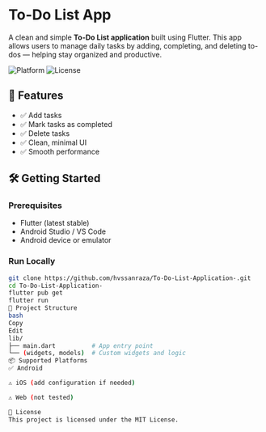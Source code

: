 # To-Do List App

A clean and simple **To-Do List application** built using Flutter. This app allows users to manage daily tasks by adding, completing, and deleting to-dos — helping stay organized and productive.

![Platform](https://img.shields.io/badge/platform-Android-blue) ![License](https://img.shields.io/badge/license-MIT-green)

## 🚀 Features

- ✅ Add tasks  
- ✅ Mark tasks as completed  
- ✅ Delete tasks  
- ✅ Clean, minimal UI  
- ✅ Smooth performance  


## 🛠 Getting Started

### Prerequisites

- Flutter (latest stable)  
- Android Studio / VS Code  
- Android device or emulator  

### Run Locally

```bash
git clone https://github.com/hvssanraza/To-Do-List-Application-.git
cd To-Do-List-Application-
flutter pub get
flutter run
📁 Project Structure
bash
Copy
Edit
lib/
├── main.dart          # App entry point
└── (widgets, models)  # Custom widgets and logic
📦 Supported Platforms
✅ Android

⚠️ iOS (add configuration if needed)

⚠️ Web (not tested)

📄 License
This project is licensed under the MIT License.
